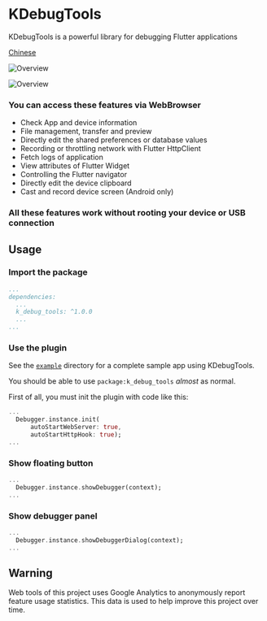 # KDebugTools

KDebugTools is a powerful library for debugging Flutter applications

[Chinese](https://github.com/KwaiAppTeam/KDebugTools/blob/main/README_CN.md)

![Overview](https://static.yximgs.com/udata/pkg/KS-IDEA/k_debug_tools/readme/web.jpg)

![Overview](https://static.yximgs.com/udata/pkg/KS-IDEA/k_debug_tools/readme/plugin.jpg)

### You can access these features via WebBrowser

* Check App and device information
* File management, transfer and preview
* Directly edit the shared preferences or database values
* Recording or throttling network with Flutter HttpClient
* Fetch logs of application
* View attributes of Flutter Widget
* Controlling the Flutter navigator
* Directly edit the device clipboard
* Cast and record device screen (Android only)

### All these features work without rooting your device or USB connection

## Usage

### Import the package

```yaml
...
dependencies:
  ...
  k_debug_tools: ^1.0.0
  ...
...
```

### Use the plugin

See the [`example`](example) directory for a complete
sample app using KDebugTools.

You should be able to use `package:k_debug_tools` _almost_ as normal.

First of all, you must init the plugin with code like this:

```dart
...
  Debugger.instance.init(
      autoStartWebServer: true,
      autoStartHttpHook: true);
...
```

### Show floating button

```dart
...
  Debugger.instance.showDebugger(context);
...
```

### Show debugger panel

```dart
...
  Debugger.instance.showDebuggerDialog(context);
...
```

## Warning

Web tools of this project uses Google Analytics to anonymously report
feature usage statistics. This data is used to help improve this project
over time.
